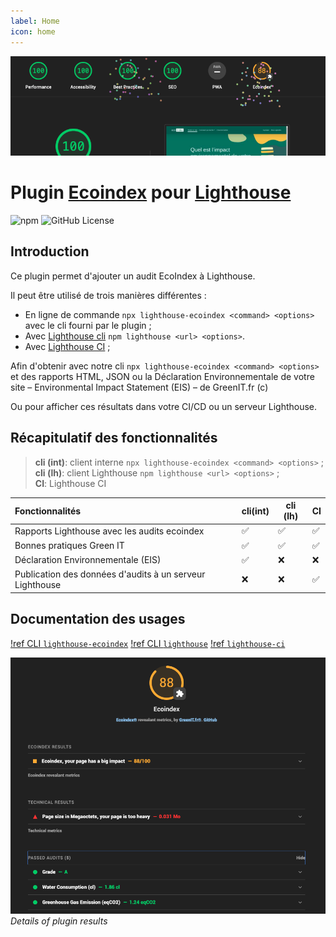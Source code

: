 ```yaml
---
label: Home
icon: home
---
```


![](./ecoindex-intro.png)

# Plugin [Ecoindex](https://www.ecoindex.fr) pour [Lighthouse](https://developers.google.com/web/tools/lighthouse)

![npm](https://img.shields.io/npm/v/lighthouse-plugin-ecoindex) ![GitHub License](https://img.shields.io/github/license/NovaGaia/lighthouse-plugin-ecoindex)

## Introduction

Ce plugin permet d'ajouter un audit EcoIndex à Lighthouse.

Il peut être utilisé de trois manières différentes :

- En ligne de commande `npx lighthouse-ecoindex <command> <options>` avec le cli fourni par le plugin ;
- Avec [Lighthouse cli](https://github.com/GoogleChrome/lighthouse#using-the-node-cli) `npm lighthouse <url> <options>`.
- Avec [Lighthouse CI](https://github.com/GoogleChrome/lighthouse-ci#readme) ;

Afin d'obtenir avec notre cli `npx lighthouse-ecoindex <command> <options>` et des rapports HTML, JSON ou la Déclaration Environnementale de votre site – Environmental Impact Statement (EIS) – de GreenIT.fr (c)

Ou pour afficher ces résultats dans votre CI/CD ou un serveur Lighthouse.

## Récapitulatif des fonctionnalités

> **cli (int)**: client interne `npx lighthouse-ecoindex <command> <options>` ;  
> **cli (lh)**: client Lighthouse `npm lighthouse <url> <options>` ;  
> **CI**: Lighthouse CI

| Fonctionnalités                                          | cli(int) | cli (lh) | CI  |
| :------------------------------------------------------- | -------- | -------- | --- |
| Rapports Lighthouse avec les audits ecoindex             | ✅       | ✅       | ✅  |
| Bonnes pratiques Green IT                                | ✅       | ✅       | ✅  |
| Déclaration Environnementale (EIS)                       | ✅       | ❌       | ❌  |
| Publication des données d'audits à un serveur Lighthouse | ❌       | ❌       | ✅  |

## Documentation des usages

[!ref CLI `lighthouse-ecoindex`](/guides/1-lighthouse-ecoindex-cli.md)
[!ref CLI `lighthouse`](/guides/2-lighthouse-cli.md)
[!ref `lighthouse-ci`](/guides/3-lighthouse-ci.md)

![Details of plugin results](./ecoindex-results.png)
_Details of plugin results_

